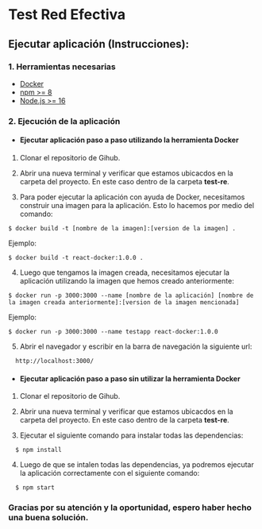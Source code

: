 # Test Red Efectiva

## Ejecutar aplicación (Instrucciones):

### 1. Herramientas necesarias
  - [Docker](https://www.docker.com/get-started/)
  - [npm >= 8](https://docs.npmjs.com)
  - [Node.js >= 16](https://nodejs.org/en/)

### 2. Ejecución de la aplicación
  - #### Ejecutar aplicación paso a paso utilizando la herramienta Docker

  1. Clonar el repositorio de Gihub.

  2. Abrir una nueva terminal y verificar que estamos ubicacdos en la carpeta del proyecto. En este caso dentro de la carpeta **test-re**.

  3. Para poder ejecutar la aplicación con ayuda de Docker, necesitamos construir una imagen para la aplicación. Esto lo hacemos por medio del comando: 
  ```
  $ docker build -t [nombre de la imagen]:[version de la imagen] .
  ```
  Ejemplo: 
  ```
  $ docker build -t react-docker:1.0.0 .
  ```

  4. Luego que tengamos la imagen creada, necesitamos ejecutar la aplicación utilizando la imagen que hemos creado anteriormente: 
  ```
  $ docker run -p 3000:3000 --name [nombre de la aplicación] [nombre de la imagen creada anteriormente]:[version de la imagen mencionada] 
  ```
  Ejemplo: 

  ```
  $ docker run -p 3000:3000 --name testapp react-docker:1.0.0
  ```

  5. Abrir el navegador y escribir en la barra de navegación la siguiente url: 
   
  ```
    http://localhost:3000/
  ```

 - #### Ejecutar aplicación paso a paso sin utilizar la herramienta Docker

  1. Clonar el repositorio de Gihub.

  2. Abrir una nueva terminal y verificar que estamos ubicacdos en la carpeta del proyecto. En este caso dentro de la carpeta **test-re**.

  3. Ejecutar el siguiente comando para instalar todas las dependencias: 

  ```
    $ npm install
  ```

  4. Luego de que se intalen todas las dependencias, ya podremos ejecutar la aplicación correctamente con el siguiente comando: 

  ```
    $ npm start
  ```


  ### Gracias por su atención y la oportunidad, espero haber hecho una buena solución.


